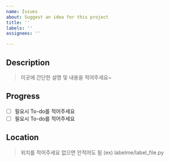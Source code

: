 ```yaml
---
name: Issues
about: Suggest an idea for this project
title: ''
labels: ''
assignees: ''

---
```


## Description   

> 이곳에 간단한 설명 및 내용을 적어주세요~  

## Progress  

- [ ] 필요시 To-do를 적어주세요  
- [ ] 필요시 To-do를 적어주세요  

## Location  
> 위치를 적어주세요 없으면 안적어도 됨 (ex) labelme/label_file.py
